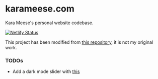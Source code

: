 # karameese.com
Kara Meese's personal website codebase.

[![Netlify Status](https://api.netlify.com/api/v1/badges/dcf3bef2-ca38-415e-8bee-bf8f873a8168/deploy-status)](https://app.netlify.com/sites/karameese/deploys)

This project has been modified from [this repository](https://github.com/chetanverma16/react-portfolio-template),
it is not my original work.

### TODOs
- Add a dark mode slider with [this](https://github.com/chetanverma16/react-portfolio-template/pull/15)